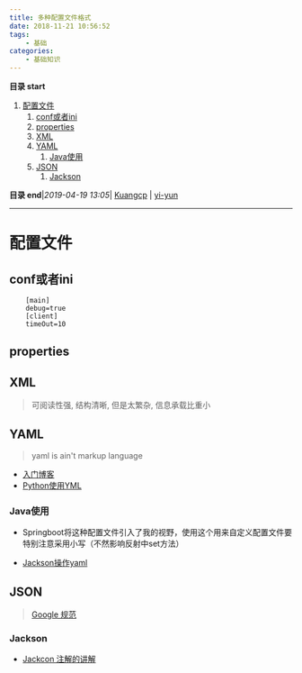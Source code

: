 ```yaml
---
title: 多种配置文件格式
date: 2018-11-21 10:56:52
tags: 
    - 基础
categories: 
    - 基础知识
---
```


**目录 start**
 
1. [配置文件](#配置文件)
    1. [conf或者ini](#conf或者ini)
    1. [properties](#properties)
    1. [XML](#xml)
    1. [YAML](#yaml)
        1. [Java使用](#java使用)
    1. [JSON](#json)
        1. [Jackson](#jackson)

**目录 end**|_2019-04-19 13:05_| [Kuangcp](https://github.com/Kuangcp/Note) | [yi-yun](https://github.com/yi-yun/Memo)
****************************************
# 配置文件

## conf或者ini
```
    [main]
    debug=true
    [client]
    timeOut=10
```

## properties

## XML
> 可阅读性强, 结构清晰, 但是太繁杂, 信息承载比重小

## YAML
> yaml is ain't markup language

- [入门博客](http://blog.csdn.net/liukuan73/article/details/78031693)
- [Python使用YML](http://www.cnblogs.com/c9com/archive/2013/01/05/2845539.html)

### Java使用
- Springboot将这种配置文件引入了我的视野，使用这个用来自定义配置文件要特别注意采用小写（不然影响反射中set方法）

- [Jackson操作yaml](https://dzone.com/articles/read-yaml-in-java-with-jackson)

## JSON
> [Google 规范](https://github.com/darcyliu/google-styleguide/blob/master/JSONStyleGuide.md)

### Jackson
- [Jackcon 注解的讲解](http://blog.csdn.net/sdyy321/article/details/40298081)
